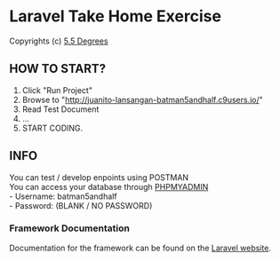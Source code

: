 # Laravel Take Home Exercise
Copyrights (c) [5.5 Degrees](http://www.5andhalf.com)

## HOW TO START?
1. Click "Run Project"
2. Browse to "http://juanito-lansangan-batman5andhalf.c9users.io/"
2. Read Test Document
3. ...
100. START CODING.

## INFO
You can test / develop enpoints using POSTMAN  
You can access your database through [PHPMYADMIN](http://juanito-lansangan-batman5andhalf.c9users.io/phpmyadmin)  
    - Username: batman5andhalf  
    - Password: (BLANK / NO PASSWORD)  

### Framework Documentation
Documentation for the framework can be found on the
[Laravel website](http://laravel.com/docs).
